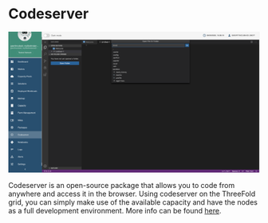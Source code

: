 # Codeserver

![](./img/3bot_admin_codeserver2.png)

Codeserver is an open-source package that allows you to code from anywhere and access it in the browser. Using codeserver on the ThreeFold grid, you can simply make use of the available capacity and have the nodes as a full development environment. 
More info can be found [here](https://github.com/cdr/code-server).
